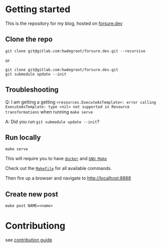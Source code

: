 Getting started
==

This is the repository for my blog, hosted on [forsure.dev](https://www.forsure.dev)

Clone the repo
---

    git clone git@gitlab.com:hwdegroot/forsure.dev.git --recursive

or

    git clone git@gitlab.com:hwdegroot/forsure.dev.git
    git submodule update --init


Troubleshooting
---

Q: I am getting a getting `<resources.ExecuteAsTemplate>: error calling ExecuteAsTemplate: type <nil> not supported in Resource transformations` when running `make serve`

A: Did you run `git submodule update --init`?

Run locally
---

    make serve

This will require you to have [`docker`](https://www.docker.com) and [`GNU Make`](https://www.gnu.org/software/make/)

Check out the [`Makefile`](https://gitlab.com/hwdegroot/forsure.dev/blob/main/Makefile) for all available commands.

Then fire up a browser and navigate to [http://localhost:8888](http://localhost:8888)

Create new post
---

    make post NAME=<name>


Contributiong
==

see [contribution guide](CONTRIBUTING.md)


